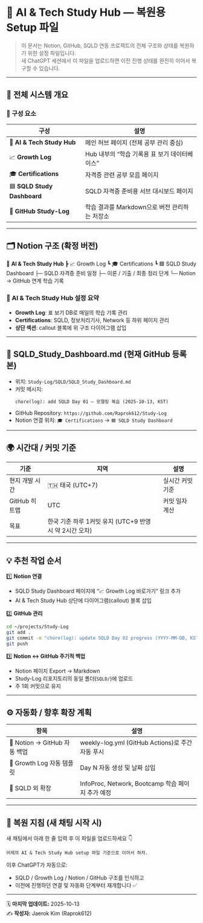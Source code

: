 # 🧭 AI & Tech Study Hub — 복원용 Setup 파일
> 이 문서는 Notion, GitHub, SQLD 연동 프로젝트의 전체 구조와 상태를 복원하기 위한 설정 파일입니다.  
> 새 ChatGPT 세션에서 이 파일을 업로드하면 이전 진행 상태를 완전히 이어서 복구할 수 있습니다.

---

## 🧩 전체 시스템 개요

### 🧱 구성 요소
| 구성 | 설명 |
|------|------|
| 📘 **AI & Tech Study Hub** | 메인 허브 페이지 (전체 공부 관리 중심) |
| 📈 **Growth Log** | Hub 내부의 “학습 기록용 표 보기 데이터베이스” |
| 🎓 **Certifications** | 자격증 관련 공부 모음 페이지 |
| 🟦 **SQLD Study Dashboard** | SQLD 자격증 준비용 서브 대시보드 페이지 |
| 🐙 **GitHub Study-Log** | 학습 결과를 Markdown으로 버전 관리하는 저장소 |

---

## 🗂️ Notion 구조 (확정 버전)

📘 **AI & Tech Study Hub**
 ┣ 📈 Growth Log
 ┗ 🎓 Certifications
     ┗ 🟦 SQLD Study Dashboard
         ├─ SQLD 자격증 준비 일정
         ├─ 이론 / 기출 / 최종 정리 단계
         └─ Notion → GitHub 연계 학습 기록

### 📘 AI & Tech Study Hub 설정 요약
- **Growth Log**: 표 보기 DB로 매일의 학습 기록 관리  
- **Certifications**: SQLD, 정보처리기사, Network 등 하위 페이지 관리  
- **상단 섹션**: callout 블록에 위 구조 다이어그램 삽입  

---

## 🧾 SQLD_Study_Dashboard.md (현재 GitHub 등록본)

- 위치: `Study-Log/SQLD/SQLD_Study_Dashboard.md`
- 커밋 메시지:
  ```
  chore(log): add SQLD Day 01 – 모델링 복습 (2025-10-13, KST)
  ```
- GitHub Repository: `https://github.com/Raprok612/Study-Log`
- Notion 연결 위치: `🎓 Certifications` → `🟦 SQLD Study Dashboard`

---

## 🌍 시간대 / 커밋 기준

| 기준 | 지역 | 설명 |
|------|------|------|
| 현지 개발 시간 | 🇹🇭 태국 (UTC+7) | 실시간 커밋 기준 |
| GitHub 히트맵 | UTC | 커밋 일자 계산 |
| 목표 | 한국 기준 하루 1커밋 유지 (UTC+9 반영 시 약 2시간 오차) |

---

## 💡 추천 작업 순서

1️⃣ **Notion 연결**
   - SQLD Study Dashboard 페이지에 “📈 Growth Log 바로가기” 링크 추가  
   - AI & Tech Study Hub 상단에 다이어그램(callout) 블록 삽입  

2️⃣ **GitHub 관리**
   ```bash
   cd ~/projects/Study-Log
   git add .
   git commit -m "chore(log): update SQLD Day 02 progress (YYYY-MM-DD, KST)"
   git push
   ```

3️⃣ **Notion ↔ GitHub 주기적 백업**
   - Notion 페이지 Export → Markdown  
   - Study-Log 리포지토리의 동일 폴더(`SQLD/`)에 업로드  
   - 주 1회 커밋으로 유지  

---

## ⚙️ 자동화 / 향후 확장 계획

| 항목 | 설명 |
|------|------|
| 🔁 Notion → GitHub 자동 백업 | weekly-log.yml (GitHub Actions)로 주간 자동 푸시 |
| 🧠 Growth Log 자동 템플릿 | Day N 자동 생성 및 날짜 삽입 |
| 🧩 SQLD 외 확장 | InfoProc, Network, Bootcamp 학습 페이지 추가 예정 |

---

## 🧱 복원 지침 (새 채팅 시작 시)
새 채팅에서 아래 한 줄 입력 후 이 파일을 업로드하세요 👇

```
어제의 AI & Tech Study Hub setup 파일 기준으로 이어서 하자.
```

이후 ChatGPT가 자동으로:
- SQLD / Growth Log / Notion / GitHub 구조를 인식하고
- 이전에 진행하던 연결 및 자동화 단계부터 재개합니다 ✅

---

🗓️ **마지막 업데이트:** 2025-10-13  
✍️ **작성자:** Jaerok Kim (Raprok612)
